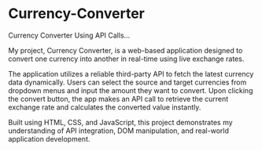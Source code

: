 # Currency-Converter
Currency Converter Using API Calls...

My project, Currency Converter, is a web-based application designed to convert one currency into another in real-time using live exchange rates. 

The application utilizes a reliable third-party API to fetch the latest currency data dynamically. Users can select the source and target currencies from dropdown menus and input the amount they want to convert. Upon clicking the convert button, the app makes an API call to retrieve the current exchange rate and calculates the converted value instantly. 

Built using HTML, CSS, and JavaScript, this project demonstrates my understanding of API integration, DOM manipulation, and real-world application development.
